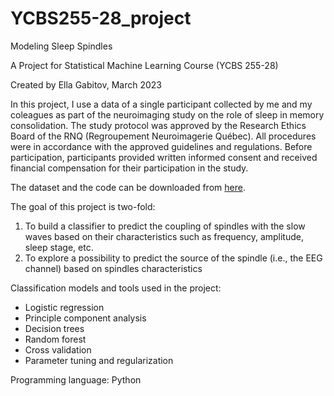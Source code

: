 # YCBS255-28_project

Modeling Sleep Spindles

A Project for Statistical Machine Learning Course (YCBS 255-28)

Created by Ella Gabitov, March 2023

In this project, I use a data of a single participant collected by me and my coleagues as part of the neuroimaging study on the role of sleep in memory consolidation. The study protocol was approved by the Research Ethics Board of the RNQ (Regroupement Neuroimagerie Québec). All procedures were in accordance with the approved guidelines and regulations. Before participation, participants provided written informed consent and received financial compensation for their participation in the study.

The dataset and the code can be downloaded from [here](https://github.com/EllaGab/YCBS255-28_project.git).

The goal of this project is two-fold:
1. To build a classifier to predict the coupling of spindles with the slow waves based on their characteristics such as frequency, amplitude, sleep stage, etc.
2. To explore a possibility to predict the source of the spindle (i.e., the EEG channel) based on spindles characteristics

Classification models and tools used in the project:
- Logistic regression
- Principle component analysis
- Decision trees
- Random forest
- Cross validation
- Parameter tuning and regularization

Programming language: Python
